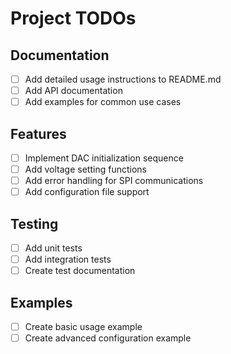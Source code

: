 # Project TODOs

## Documentation

- [ ] Add detailed usage instructions to README.md
- [ ] Add API documentation
- [ ] Add examples for common use cases

## Features

- [ ] Implement DAC initialization sequence
- [ ] Add voltage setting functions
- [ ] Add error handling for SPI communications
- [ ] Add configuration file support

## Testing

- [ ] Add unit tests
- [ ] Add integration tests
- [ ] Create test documentation

## Examples

- [ ] Create basic usage example
- [ ] Create advanced configuration example
